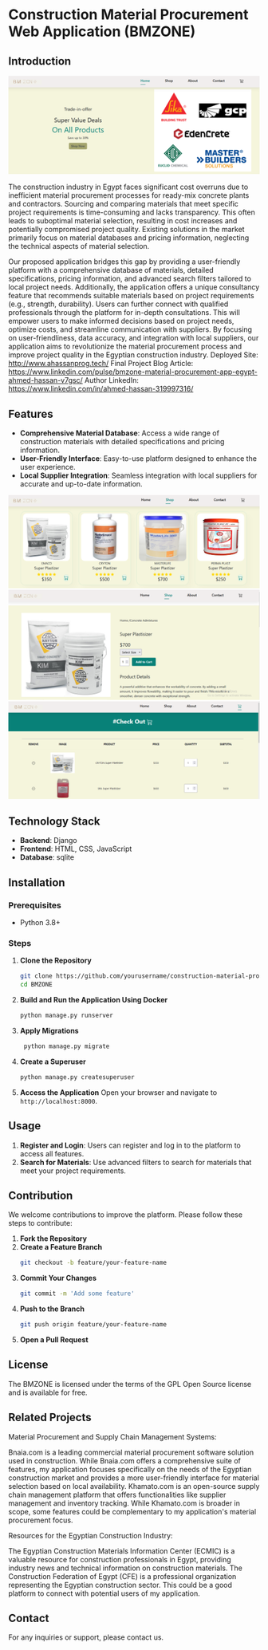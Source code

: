 
# Construction Material Procurement Web Application (BMZONE)

## Introduction

!["alt text"](READMEimgs/mainpage.PNG)

The construction industry in Egypt faces significant cost overruns due to inefficient material procurement processes for ready-mix concrete plants and contractors. Sourcing and comparing materials that meet specific project requirements is time-consuming and lacks transparency. This often leads to suboptimal material selection, resulting in cost increases and potentially compromised project quality. Existing solutions in the market primarily focus on material databases and pricing information, neglecting the technical aspects of material selection.

Our proposed application bridges this gap by providing a user-friendly platform with a comprehensive database of materials, detailed specifications, pricing information, and advanced search filters tailored to local project needs. Additionally, the application offers a unique consultancy feature that recommends suitable materials based on project requirements (e.g., strength, durability). Users can further connect with qualified professionals through the platform for in-depth consultations. This will empower users to make informed decisions based on project needs, optimize costs, and streamline communication with suppliers. By focusing on user-friendliness, data accuracy, and integration with local suppliers, our application aims to revolutionize the material procurement process and improve project quality in the Egyptian construction industry.
Deployed Site: http://www.ahassanprog.tech/
Final Project Blog Article: https://www.linkedin.com/pulse/bmzone-material-procurement-app-egypt-ahmed-hassan-v7gsc/
Author LinkedIn: https://www.linkedin.com/in/ahmed-hassan-319997316/

## Features

- **Comprehensive Material Database**: Access a wide range of construction materials with detailed specifications and pricing information.
- **User-Friendly Interface**: Easy-to-use platform designed to enhance the user experience.
- **Local Supplier Integration**: Seamless integration with local suppliers for accurate and up-to-date information.

!["alt text"](READMEimgs/shop.PNG)
!["alt text"](READMEimgs/product.PNG)
!["alt text"](READMEimgs/cart.PNG)


## Technology Stack

- **Backend**: Django
- **Frontend**: HTML, CSS, JavaScript
- **Database**: sqlite

## Installation

### Prerequisites

- Python 3.8+

### Steps

1. **Clone the Repository**
   ```bash
   git clone https://github.com/yourusername/construction-material-procurement.git
   cd BMZONE
   ```

2. **Build and Run the Application Using Docker**
   ```bash
   python manage.py runserver
   ```

3. **Apply Migrations**
   ```bash
    python manage.py migrate
   ```

4. **Create a Superuser**
   ```bash
   python manage.py createsuperuser
   ```

5. **Access the Application**
   Open your browser and navigate to `http://localhost:8000`.

## Usage

1. **Register and Login**: Users can register and log in to the platform to access all features.
2. **Search for Materials**: Use advanced filters to search for materials that meet your project requirements.

## Contribution

We welcome contributions to improve the platform. Please follow these steps to contribute:

1. **Fork the Repository**
2. **Create a Feature Branch**
   ```bash
   git checkout -b feature/your-feature-name
   ```
3. **Commit Your Changes**
   ```bash
   git commit -m 'Add some feature'
   ```
4. **Push to the Branch**
   ```bash
   git push origin feature/your-feature-name
   ```
5. **Open a Pull Request**

## License

The BMZONE is licensed under the terms of the GPL Open Source license and is available for free.

## Related Projects

Material Procurement and Supply Chain Management Systems:

Bnaia.com is a leading commercial material procurement software solution used in construction. While Bnaia.com offers a comprehensive suite of features, my application focuses specifically on the needs of the Egyptian construction market and provides a more user-friendly interface for material selection based on local availability.
Khamato.com is an open-source supply chain management platform that offers functionalities like supplier management and inventory tracking. While Khamato.com is broader in scope, some features could be complementary to my application's material procurement focus.

Resources for the Egyptian Construction Industry:

The Egyptian Construction Materials Information Center (ECMIC) is a valuable resource for construction professionals in Egypt, providing industry news and technical information on construction materials.
The Construction Federation of Egypt (CFE) is a professional organization representing the Egyptian construction sector. This could be a good platform to connect with potential users of my application.

## Contact

For any inquiries or support, please contact us.
